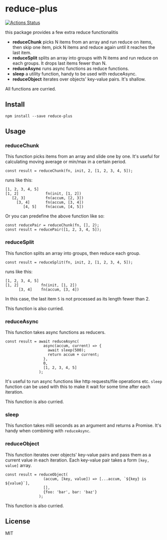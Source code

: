 # reduce-plus

[![Actions Status](https://github.com/craftgear/snake-camel/workflows/test/badge.svg)](https://github.com/craftgear/snake-camel/actions)

this package provides a few extra reduce functionalitis

* **reduceChunk** picks N items from an array and run reduce on items, then skip one item, pick N items and reduce again until it reaches the last item.
* **reduceSplit** splits an array into groups with N items and run reduce on each groups. It drops last items fewer than N.
* **reduceAsync** runs async functions as reduce functions.
* **sleep** a utility function, handy to be used with reduceAsync.
* **reduceObject** iterates over objects' key-value pairs. It's shallow.

All functions are curried.

## Install
`npm install --save reduce-plus`

## Usage
### reduceChunk
This function picks items from an array and slide one by one.
It's useful for calculating moving average or min/max in a certain period.

```
const result = reduceChunk(fn, init, 2, [1, 2, 3, 4, 5]);
```

runs like this:
```
[1, 2, 3, 4, 5]
[1, 2]            fn(init, [1, 2])
   [2, 3]         fn(accum, [2, 3])
     [3, 4]       fn(accum, [3, 4])
        [4, 5]    fn(accum, [4, 5])
```

Or you can predefine the above function like so:
```
const reducePair = reduceChunk(fn, [], 2);
const result = reducePair([1, 2, 3, 4, 5]);
```

### reduceSplit
This function splits an array into groups, then reduce each group.

```
const result = reduceSplit(fn, init, 2, [1, 2, 3, 4, 5]);
```

runs like this:
```
[1, 2, 3, 4, 5]
[1, 2]          fn(init, [1, 2])
      [3, 4]    fn(accum, [3, 4])
```

In this case, the last item `5` is not processed as its length fewer than 2.

This function is also curried.

### reduceAsync
This function takes async functions as reducers.

```
const result = await reduceAsync(
                 async(accum, current) => {
                   await sleep(500);
                   return accum + current;
                 },
                 0,
                 [1, 2, 3, 4, 5]
               );
```

It's useful to run async functions like http requests/file operations etc.
`sleep` function can be used with this to make it wait for some time after each iteration.

This function is also curried.

### sleep
This function takes milli seconds as an argument and returns a Promise. It's handy when combining with `reduceAsync`.

### reduceObject
This function iterates over objects' key-value pairs and pass them as a current value in each iteration. Each key-value pair takes a form `[key, value]` array.

```
const result = reduceObject(
                 (accum, [key, value]) => [...accum, `${key} is ${value}`],
                 [],
                 {foo: 'bar', bar: 'baz'}
               );
```

This function is also curried.

## License
MIT

